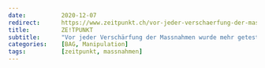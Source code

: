 ```yaml
---
date:          2020-12-07
redirect:      https://www.zeitpunkt.ch/vor-jeder-verschaerfung-der-massnahmen-wurde-mehr-getestet
title:         ZE!TPUNKT
subtitle:      "Vor jeder Verschärfung der Massnahmen wurde mehr getestet"
categories:    [BAG, Manipulation]
tags:          [zeitpunkt, massnahmen]
---
```

